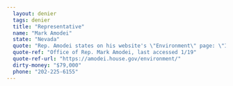 ```yaml
---
  layout: denier
  tags: denier
  title: "Representative"
  name: "Mark Amodei"
  state: "Nevada"
  quote: "Rep. Amodei states on his website's \"Environment\" page: \"I do not believe it is appropriate for the federal government to advocate one position over another in discussions of climate change. I do think that we should promote unbiased scientific research funded by both the government and the private sector to help answer climate change questions and bring effective solutions to any human causes.\""
  quote-ref: "Office of Rep. Mark Amodei, last accessed 1/19"
  quote-ref-url: "https://amodei.house.gov/environment/"
  dirty-money: "$79,000"
  phone: "202-225-6155"
---
```

